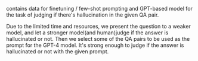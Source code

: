 contains data for finetuning / few-shot prompting and GPT-based model for the task of judging if there's hallucination in the given QA pair.

Due to the limited time and resources, we present the question to a weaker model, and let a stronger model(and human)judge if the answer is hallucinated or not.
Then we select some of the QA pairs to be used as the prompt for the GPT-4 model. It's strong enough to judge if the answer is hallucinated or not with the given prompt.